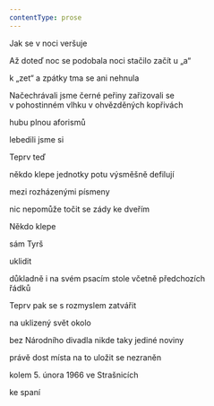 ```yaml
---
contentType: prose
---
```


Jak se v noci veršuje

Až doteď noc se podobala noci stačilo začít u „a“

k „zet“ a zpátky tma se ani nehnula

Načechrávali jsme černé peřiny zařizovali se  
v pohostinném vlhku v ohvězděných kopřivách

hubu plnou aforismů

lebedili jsme si

Teprv teď

někdo klepe jednotky potu výsměšně defilují

mezi rozházenými písmeny

nic nepomůže točit se zády ke dveřím

Někdo klepe

sám Tyrš

uklidit

důkladně i na svém psacím stole včetně předchozích  
řádků

Teprv pak se s rozmyslem zatvářit

na uklizený svět okolo

bez Národního divadla nikde taky jediné noviny

právě dost místa na to uložit se nezraněn

kolem 5. února 1966 ve Strašnicích

ke spaní

